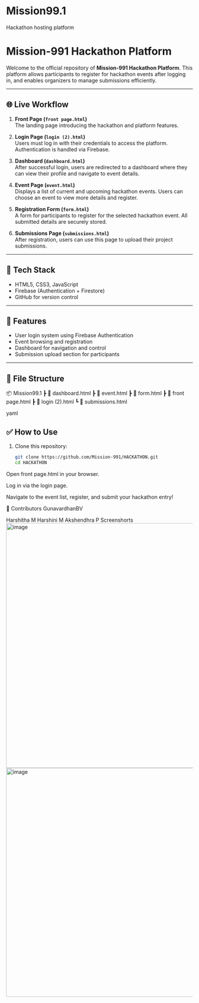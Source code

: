 # Mission99.1
Hackathon hosting platform
# Mission-991 Hackathon Platform

Welcome to the official repository of **Mission-991 Hackathon Platform**. This platform allows participants to register for hackathon events after logging in, and enables organizers to manage submissions efficiently.

---

## 🌐 Live Workflow

1. **Front Page (`front page.html`)**  
   The landing page introducing the hackathon and platform features.

2. **Login Page (`login (2).html`)**  
   Users must log in with their credentials to access the platform. Authentication is handled via Firebase.

3. **Dashboard (`dashboard.html`)**  
   After successful login, users are redirected to a dashboard where they can view their profile and navigate to event details.

4. **Event Page (`event.html`)**  
   Displays a list of current and upcoming hackathon events. Users can choose an event to view more details and register.

5. **Registration Form (`form.html`)**  
   A form for participants to register for the selected hackathon event. All submitted details are securely stored.

6. **Submissions Page (`submissions.html`)**  
   After registration, users can use this page to upload their project submissions.

---

## 🔧 Tech Stack

- HTML5, CSS3, JavaScript
- Firebase (Authentication + Firestore)
- GitHub for version control

---

## 🚀 Features

- User login system using Firebase Authentication
- Event browsing and registration
- Dashboard for navigation and control
- Submission upload section for participants

---

## 📁 File Structure

📦 Mission99.1
┣ 📄 dashboard.html
┣ 📄 event.html
┣ 📄 form.html
┣ 📄 front page.html
┣ 📄 login (2).html
┗ 📄 submissions.html

yaml

## ✅ How to Use

1. Clone this repository:
   ```bash
   git clone https://github.com/Mission-991/HACKATHON.git
   cd HACKATHON
Open front page.html in your browser.

Log in via the login page.

Navigate to the event list, register, and submit your hackathon entry!

👥 Contributors
GunavardhanBV

Harshitha M
Harshini M
Akshendhra P
Screenshorts
<img width="1257" height="660" alt="image" src="https://github.com/user-attachments/assets/47ec4805-3760-425d-a354-d0e896889dab" />
<img width="1310" height="617" alt="image" src="https://github.com/user-attachments/assets/5228b418-a561-40d7-83e0-49c5216c6c09" />


